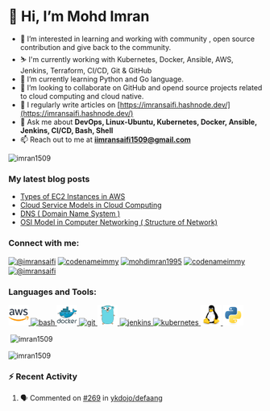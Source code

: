 # 👋 Hi, I’m Mohd Imran
- 👀 I’m interested in learning and working with community , open source contribution and give back to the community.
- :skier: I'm currently working with Kubernetes, Docker, Ansible, AWS, Jenkins, Terraform, CI/CD, Git & GitHub
- 🌱 I’m currently learning Python and Go language.
- 💞️ I’m looking to collaborate on GitHub and opend source projects related to cloud computing and cloud native.
- 📝 I regularly write articles on [https://imransaifi.hashnode.dev/](https://imransaifi.hashnode.dev/)
- 💬 Ask me about **DevOps, Linux-Ubuntu, Kubernetes, Docker, Ansible, Jenkins, CI/CD, Bash, Shell**
- 📫 Reach out to me at **iimransaifi1509@gmail.com**

<p align="left"> <img src="https://komarev.com/ghpvc/?username=imran1509&label=Profile%20views&color=0e75b6&style=flat" alt="imran1509" /> </p>

### My latest blog posts
<!-- BLOG-POST-LIST:START -->
- [Types of EC2 Instances in AWS](https://imransaifi.hashnode.dev/types-of-ec2-instances-in-aws)
- [Cloud Service Models in Cloud Computing](https://imransaifi.hashnode.dev/cloud-service-models-in-cloud-computing)
- [DNS &lpar; Domain Name System &rpar;](https://imransaifi.hashnode.dev/dns-domain-name-system)
- [OSI Model in Computer Networking &lpar; Structure of Network&rpar;](https://imransaifi.hashnode.dev/osi-model-in-computer-networking-structure-of-network)
<!-- BLOG-POST-LIST:END -->



<h3 align="left">Connect with me:</h3>
<p align="left">
<a href="https://dev.to/@imransaifi" target="blank"><img align="center" src="https://raw.githubusercontent.com/rahuldkjain/github-profile-readme-generator/master/src/images/icons/Social/devto.svg" alt="@imransaifi" height="30" width="40" /></a>
<a href="https://twitter.com/codenameimmy" target="blank"><img align="center" src="https://raw.githubusercontent.com/rahuldkjain/github-profile-readme-generator/master/src/images/icons/Social/twitter.svg" alt="codenameimmy" height="30" width="40" /></a>
<a href="https://linkedin.com/in/mohdimran1995" target="blank"><img align="center" src="https://raw.githubusercontent.com/rahuldkjain/github-profile-readme-generator/master/src/images/icons/Social/linked-in-alt.svg" alt="mohdimran1995" height="30" width="40" /></a>
<a href="https://instagram.com/codenameimmy" target="blank"><img align="center" src="https://raw.githubusercontent.com/rahuldkjain/github-profile-readme-generator/master/src/images/icons/Social/instagram.svg" alt="codenameimmy" height="30" width="40" /></a>
<a href="https://hashnode.com/@imransaifi" target="blank"><img align="center" src="https://raw.githubusercontent.com/rahuldkjain/github-profile-readme-generator/master/src/images/icons/Social/hashnode.svg" alt="@imransaifi" height="30" width="40" /></a>


<h3 align="left">Languages and Tools:</h3>
<p align="left"> <a href="https://aws.amazon.com" target="_blank" rel="noreferrer"> <img src="https://raw.githubusercontent.com/devicons/devicon/master/icons/amazonwebservices/amazonwebservices-original-wordmark.svg" alt="aws" width="40" height="40"/> </a> <a href="https://www.gnu.org/software/bash/" target="_blank" rel="noreferrer"> <img src="https://www.vectorlogo.zone/logos/gnu_bash/gnu_bash-icon.svg" alt="bash" width="40" height="40"/> </a> <a href="https://www.docker.com/" target="_blank" rel="noreferrer"> <img src="https://raw.githubusercontent.com/devicons/devicon/master/icons/docker/docker-original-wordmark.svg" alt="docker" width="40" height="40"/> </a> <a href="https://git-scm.com/" target="_blank" rel="noreferrer"> <img src="https://www.vectorlogo.zone/logos/git-scm/git-scm-icon.svg" alt="git" width="40" height="40"/> </a> <a href="https://golang.org" target="_blank" rel="noreferrer"> <img src="https://raw.githubusercontent.com/devicons/devicon/master/icons/go/go-original.svg" alt="go" width="40" height="40"/> </a> <a href="https://www.jenkins.io" target="_blank" rel="noreferrer"> <img src="https://www.vectorlogo.zone/logos/jenkins/jenkins-icon.svg" alt="jenkins" width="40" height="40"/> </a> <a href="https://kubernetes.io" target="_blank" rel="noreferrer"> <img src="https://www.vectorlogo.zone/logos/kubernetes/kubernetes-icon.svg" alt="kubernetes" width="40" height="40"/> </a> <a href="https://www.linux.org/" target="_blank" rel="noreferrer"> <img src="https://raw.githubusercontent.com/devicons/devicon/master/icons/linux/linux-original.svg" alt="linux" width="40" height="40"/> </a> <a href="https://www.python.org" target="_blank" rel="noreferrer"> <img src="https://raw.githubusercontent.com/devicons/devicon/master/icons/python/python-original.svg" alt="python" width="40" height="40"/> </a> </p>





<p>&nbsp;<img align="center" src="https://github-readme-stats.vercel.app/api?username=imran1509&show_icons=true&locale=en" alt="imran1509" /></p>

<p><img align="center" src="https://github-readme-streak-stats.herokuapp.com/?user=imran1509&" alt="imran1509" /></p>

### :zap: Recent Activity
<!--START_SECTION:activity-->
1. 🗣 Commented on [#269](https://github.com/ykdojo/defaang/issues/269) in [ykdojo/defaang](https://github.com/ykdojo/defaang)
<!--END_SECTION:activity-->


<!---
imran1509/imran1509 is a ✨ special ✨ repository because its `README.md` (this file) appears on your GitHub profile.
You can click the Preview link to take a look at your changes.
--->
